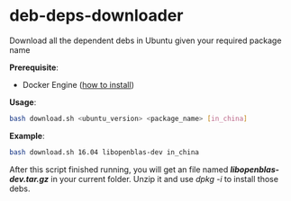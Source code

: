 # deb-deps-downloader
Download all the dependent debs in Ubuntu given your required package name

__Prerequisite__:
* Docker Engine ([how to install](https://docs.docker.com/engine/installation/))

__Usage__:
```sh
bash download.sh <ubuntu_version> <package_name> [in_china]
```

__Example__:
```sh
bash download.sh 16.04 libopenblas-dev in_china
```

After this script finished running, you will get an file named __*libopenblas-dev.tar.gz*__ in your current folder. Unzip it and use _dpkg -i_ to install those debs.
